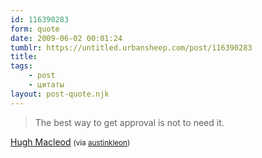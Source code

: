 ```yaml
---
id: 116390283
form: quote
date: 2009-06-02 00:01:24
tumblr: https://untitled.urbansheep.com/post/116390283
title: 
tags:
    - post
    - цитаты
layout: post-quote.njk
---
```


<blockquote>
The best way to get approval is not to need it.
</blockquote>

<a href="http://www.gapingvoid.com/Moveable_Type/archives/001064.html">Hugh Macleod</a> <small>(via <a href="http://tumblr.austinkleon.com/post/116296465/the-best-way-to-get-approval-is-not-to-need-it">austinkleon</a>)</small>
